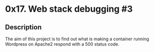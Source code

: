 # 0x17. Web stack debugging #3
## Description
The aim of this project is to find out what is making a container running Wordpress on Apache2 respond with a 500 status code.
